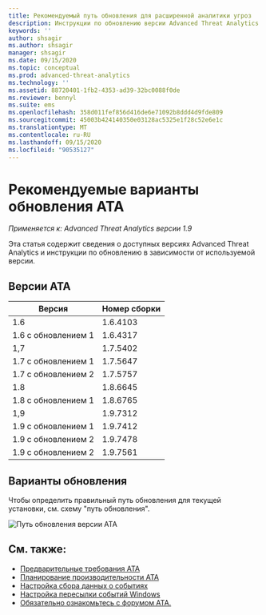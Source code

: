 ```yaml
---
title: Рекомендуемый путь обновления для расширенной аналитики угроз
description: Инструкции по обновлению версии Advanced Threat Analytics (ATA).
keywords: ''
author: shsagir
ms.author: shsagir
manager: shsagir
ms.date: 09/15/2020
ms.topic: conceptual
ms.prod: advanced-threat-analytics
ms.technology: ''
ms.assetid: 88720401-1fb2-4353-ad39-32bc0088f0de
ms.reviewer: bennyl
ms.suite: ems
ms.openlocfilehash: 358d011fef856d416de6e71092b8ddd4d9fde809
ms.sourcegitcommit: 45003b424140350e03128ac5325e1f28c52e6e1c
ms.translationtype: MT
ms.contentlocale: ru-RU
ms.lasthandoff: 09/15/2020
ms.locfileid: "90535127"
---
```

# <a name="recommended-upgrade-path-for-ata"></a>Рекомендуемые варианты обновления ATA

*Применяется к: Advanced Threat Analytics версии 1.9*

Эта статья содержит сведения о доступных версиях Advanced Threat Analytics и инструкции по обновлению в зависимости от используемой версии.

## <a name="ata-versions"></a>Версии ATA

|Версия|Номер сборки|
|----|----|
|1.6|1.6.4103|
|1.6 с обновлением 1|1.6.4317|
|1,7|1.7.5402|
|1.7 с обновлением 1|1.7.5647|
|1.7 с обновлением 2|1.7.5757|
|1.8|1.8.6645|
|1.8 с обновлением 1|1.8.6765|
|1,9|1.9.7312|
|1.9 с обновлением 1|1.9.7412|
|1.9 с обновлением 2|1.9.7478|
|1.9 с обновлением 2|1.9.7561|

## <a name="upgrade-paths"></a>Варианты обновления

Чтобы определить правильный путь обновления для текущей установки, см. схему "путь обновления".

![Путь обновления версии ATA](media/upgrade-path-ata.png)

## <a name="see-also"></a>См. также:

- [Предварительные требования ATA](ata-prerequisites.md)
- [Планирование производительности ATA](ata-capacity-planning.md)
- [Настройка сбора данных о событиях](configure-event-collection.md)
- [Настройка пересылки событий Windows](configure-event-collection.md)
- [Обязательно ознакомьтесь с форумом ATA.](https://social.technet.microsoft.com/Forums/security/home?forum=mata)
